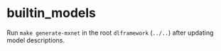 # builtin_models

Run `make generate-mxnet` in the root `dlframework` (`../..`) after updating model descriptions.
